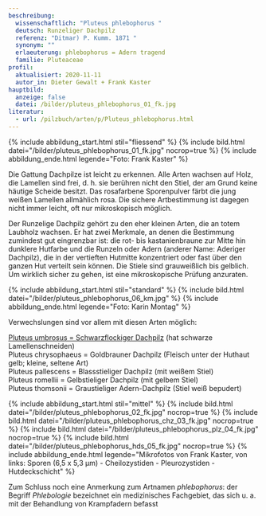 ```yaml
---
beschreibung:
  wissenschaftlich: "Pluteus phlebophorus "
  deutsch: Runzeliger Dachpilz
  referenz: "Ditmar) P. Kumm. 1871 "
  synonym: ""
  erlaeuterung: phlebophorus = Adern tragend
  familie: Pluteaceae
profil:
  aktualisiert: 2020-11-11
  autor_in: Dieter Gewalt + Frank Kaster
hauptbild:
  anzeige: false
  datei: /bilder/pluteus_phlebophorus_01_fk.jpg
literatur:
  - url: /pilzbuch/arten/p/Pluteus_phlebophorus.html
---
```

{% include abbildung_start.html stil="fliessend" %}
{% include bild.html datei="/bilder/pluteus_phlebophorus_01_fk.jpg" nocrop=true %}
{% include abbildung_ende.html legende="Foto: Frank Kaster" %}

Die Gattung Dachpilze ist leicht zu erkennen. Alle Arten wachsen auf Holz, die Lamellen sind frei, d. h. sie berühren nicht den Stiel, der am Grund keine häutige Scheide besitzt. Das rosafarbene Sporenpulver färbt die jung weißen Lamellen allmählich rosa. Die sichere Artbestimmung ist dagegen nicht immer leicht, oft nur mikroskopisch möglich.

Der Runzelige Dachpilz gehört zu den eher kleinen Arten, die an totem Laubholz wachsen. Er hat zwei Merkmale, an denen die Bestimmung zumindest gut eingrenzbar ist: die rot- bis kastanienbraune zur Mitte hin dunklere Hutfarbe und die Runzeln oder Adern (anderer Name: Aderiger Dachpilz), die in der vertieften Hutmitte konzentriert oder fast über den ganzen Hut verteilt sein können. Die Stiele sind grauweißlich bis gelblich. Um wirklich sicher zu gehen, ist eine mikroskopische Prüfung anzuraten.

{% include abbildung_start.html stil="standard" %}
{% include bild.html datei="/bilder/pluteus_phlebophorus_06_km.jpg" %}
{% include abbildung_ende.html legende="Foto: Karin Montag" %}

Verwechslungen sind vor allem mit diesen Arten möglich:

[Pluteus umbrosus = Schwarzflockiger Dachpilz](/pilze/pluteus-umbrosus-schwarzflockiger-dachpilz) (hat schwarze Lamellenschneiden)\
Pluteus chrysophaeus = Goldbrauner Dachpilz (Fleisch unter der Huthaut gelb; kleine, seltene Art)\
Pluteus pallescens = Blassstieliger Dachpilz (mit weißem Stiel)\
Pluteus romellii = Gelbstieliger Dachpilz (mit gelbem Stiel)\
Pluteus thomsonii = Graustieliger Adern-Dachpilz (Stiel weiß bepudert)

{% include abbildung_start.html stil="mittel" %}
{% include bild.html datei="/bilder/pluteus_phlebophorus_02_fk.jpg" nocrop=true %}
{% include bild.html datei="/bilder/pluteus_phlebophorus_chz_03_fk.jpg" nocrop=true %}
{% include bild.html datei="/bilder/pluteus_phlebophorus_plz_04_fk.jpg" nocrop=true %}
{% include bild.html datei="/bilder/pluteus_phlebophorus_hds_05_fk.jpg" nocrop=true %}
{% include abbildung_ende.html legende="Mikrofotos von Frank Kaster, von links: Sporen (6,5 x 5,3 µm) - Cheilozystiden - Pleurozystiden - Hutdeckschicht" %}

Zum Schluss noch eine Anmerkung zum Artnamen *phlebophorus*: der Begriff *Phlebologie* bezeichnet ein medizinisches Fachgebiet, das sich u. a. mit der Behandlung von Krampfadern befasst
